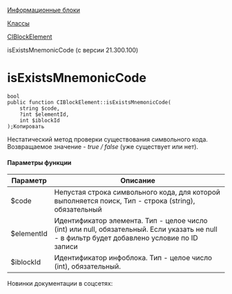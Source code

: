 [Информационные блоки](/api_help/iblock/index.php)

[Классы](/api_help/iblock/classes/index.php)

[CIBlockElement](/api_help/iblock/classes/ciblockelement/index.php)

isExistsMnemonicCode (с версии 21.300.100)

isExistsMnemonicCode
====================

```
bool
public function CIBlockElement::isExistsMnemonicCode(
	string $code,
	?int $elementId,
	int $iblockId
);Копировать
```

Нестатический метод проверки существования символьного кода. Возвращаемое значение - *true / false* (уже существует или нет).

#### Параметры функции

| Параметр | Описание |
| --- | --- |
| $code | Непустая строка символьного кода, для которой выполняется поиск, Тип - строка (string), обязательный |
| $elementId | Идентификатор элемента. Тип - целое число (int) или null, обязательный. Если указать не null - в фильтр будет добавлено условие по ID записи |
| $iblockId | Идентификатор инфоблока. Тип - целое число (int), обязательный. |

Новинки документации в соцсетях: